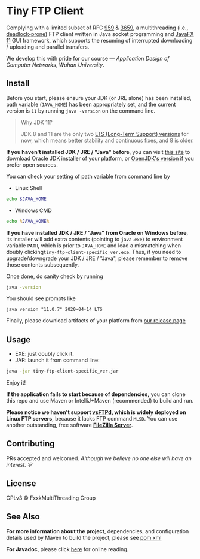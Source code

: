 # Tiny FTP Client

Complying with a limited subset of RFC [959](http://www.rfcreader.com/#rfc959) & [3659](http://www.rfcreader.com/#rfc3659), a multithreading (i.e., [deadlock-prone](https://github.com/samar1tan/tiny-ftp-client/issues/1)) FTP client written in Java socket programming and [JavaFX 11](https://openjfx.io/) GUI framework, which supports the resuming of interrupted downloading / uploading and parallel transfers.

We develop this with pride for our course — *Application Design of Computer Networks, Wuhan University*.

## Install

Before you start, please ensure your JDK (or JRE alone) has been installed, path variable (`JAVA_HOME`) has been appropriately set, and the current version is `11` by running `java -version` on the command line.

> Why JDK 11?
>
> JDK 8 and 11 are the only two [LTS (Long-Term Support) versions](https://en.wikipedia.org/wiki/Java_version_history) for now, which means better stability and continuous fixes, and 8 is older. 

**If you haven't installed JDK / JRE / "Java" before**, you can visit [this site](https://www.oracle.com/java/technologies/javase-jdk11-downloads.html) to download Oracle JDK installer of your platform, or [OpenJDK's version](https://jdk.java.net/java-se-ri/11) if you prefer open sources.

You can check your setting of path variable from command line by

- Linux Shell

```sh
echo $JAVA_HOME
```

- Windows CMD

```cmd
echo %JAVA_HOME%
```

**If you have installed JDK / JRE / "Java" from Oracle on Windows before**,  its installer will add extra contents (pointing to `java.exe`) to environment variable `PATH`, which is prior to `JAVA_HOME` and lead a mismatching when doubly clicking`tiny-ftp-client-specific_ver.exe`. Thus, if you need to upgrade/downgrade your JDK / JRE / "Java", please remember to remove those contents subsequently.

Once done, do sanity check by running

```bash
java -version
```

You should see prompts like

```
java version "11.0.7" 2020-04-14 LTS
```

Finally, please download artifacts of your platform from [our release page](https://github.com/samar1tan/tiny-ftp-client/releases)

## Usage

- EXE: just doubly click it.
- JAR: launch it from command line:

```bash
java -jar tiny-ftp-client-specific_ver.jar
```

Enjoy it!

**If the application fails to start because of dependencies,** you can clone this repo and use Maven or IntelliJ+Maven (recommended) to build and run.

**Please notice we haven't support [vsFTPd](https://security.appspot.com/vsftpd.html), which is widely deployed on Linux FTP servers**, because it lacks FTP command `MLSD`. You can use another outstanding, free software **[FileZilla Server](https://filezilla-project.org/download.php?type=server)**.

## Contributing

PRs accepted and welcomed. *Although we believe no one else will have an interest. :P*

## License

GPLv3 © FxxkMultiThreading Group

## See Also

**For more information about the project**, dependencies, and configuration details used by Maven to build the project, please see [pom.xml](pom.xml)

**For Javadoc**, please click [here](https://samaritan.cn/javadoc/tiny-ftp-client/index.html) for online reading.
